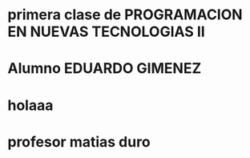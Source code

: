 # primera clase de PROGRAMACION EN NUEVAS TECNOLOGIAS II

# Alumno EDUARDO GIMENEZ

# holaaa
# profesor matias duro
 